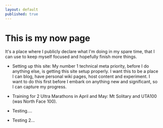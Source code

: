 ```yaml
---
layout: default
published: true
---
```


# This is my now page

It's a place where I publicly declare what I'm doing in my spare time, that I can use to keep myself focused and hopefully finish more things.

* Setting up this site: My number 1 technical meta priority, before I do anything else, is getting this site setup properly.
I want this to be a place I can blog, have personal wiki pages, host content and experiment.
I want to do this first before I embark on anything new and significant, so I can capture my progress.

* Training for 2 Ultra Marathons in April and May: Mt Solitary and UTA100 (was North Face 100).

* Testing....

* Testing 2...
